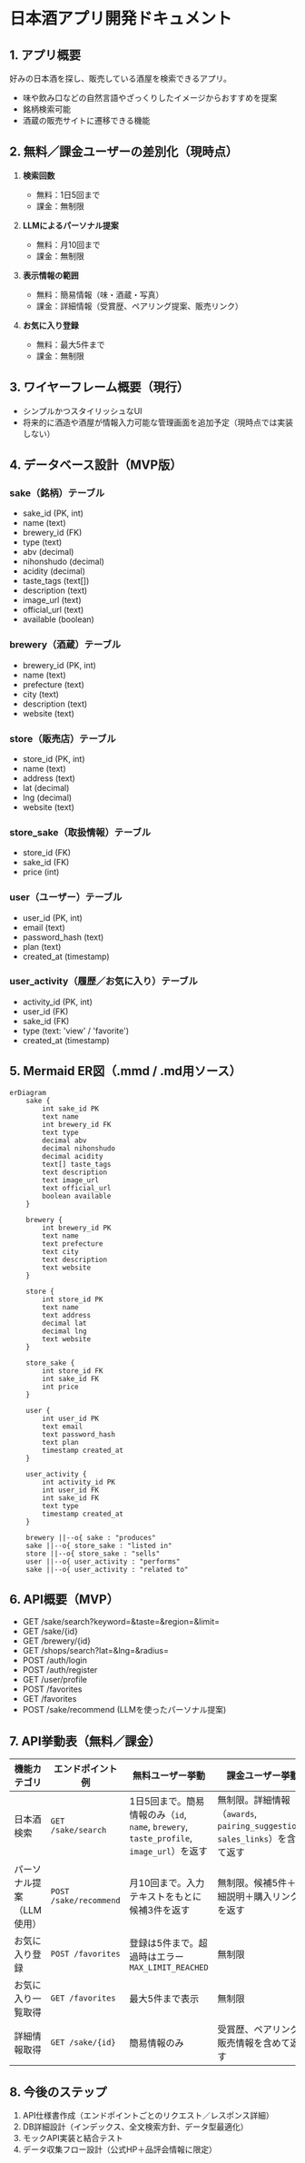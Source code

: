 # 日本酒アプリ開発ドキュメント

## 1. アプリ概要
好みの日本酒を探し、販売している酒屋を検索できるアプリ。
- 味や飲み口などの自然言語やざっくりしたイメージからおすすめを提案
- 銘柄検索可能
- 酒蔵の販売サイトに遷移できる機能

## 2. 無料／課金ユーザーの差別化（現時点）
1. **検索回数**
   - 無料：1日5回まで
   - 課金：無制限

2. **LLMによるパーソナル提案**
   - 無料：月10回まで
   - 課金：無制限

3. **表示情報の範囲**
   - 無料：簡易情報（味・酒蔵・写真）
   - 課金：詳細情報（受賞歴、ペアリング提案、販売リンク）

4. **お気に入り登録**
   - 無料：最大5件まで
   - 課金：無制限

## 3. ワイヤーフレーム概要（現行）
- シンプルかつスタイリッシュなUI
- 将来的に酒造や酒屋が情報入力可能な管理画面を追加予定（現時点では実装しない）

## 4. データベース設計（MVP版）
### sake（銘柄）テーブル
- sake_id (PK, int)
- name (text)
- brewery_id (FK)
- type (text)
- abv (decimal)
- nihonshudo (decimal)
- acidity (decimal)
- taste_tags (text[])
- description (text)
- image_url (text)
- official_url (text)
- available (boolean)

### brewery（酒蔵）テーブル
- brewery_id (PK, int)
- name (text)
- prefecture (text)
- city (text)
- description (text)
- website (text)

### store（販売店）テーブル
- store_id (PK, int)
- name (text)
- address (text)
- lat (decimal)
- lng (decimal)
- website (text)

### store_sake（取扱情報）テーブル
- store_id (FK)
- sake_id (FK)
- price (int)

### user（ユーザー）テーブル
- user_id (PK, int)
- email (text)
- password_hash (text)
- plan (text)
- created_at (timestamp)

### user_activity（履歴／お気に入り）テーブル
- activity_id (PK, int)
- user_id (FK)
- sake_id (FK)
- type (text: 'view' / 'favorite')
- created_at (timestamp)

## 5. Mermaid ER図（.mmd / .md用ソース）
```mermaid
erDiagram
    sake {
        int sake_id PK
        text name
        int brewery_id FK
        text type
        decimal abv
        decimal nihonshudo
        decimal acidity
        text[] taste_tags
        text description
        text image_url
        text official_url
        boolean available
    }

    brewery {
        int brewery_id PK
        text name
        text prefecture
        text city
        text description
        text website
    }

    store {
        int store_id PK
        text name
        text address
        decimal lat
        decimal lng
        text website
    }

    store_sake {
        int store_id FK
        int sake_id FK
        int price
    }

    user {
        int user_id PK
        text email
        text password_hash
        text plan
        timestamp created_at
    }

    user_activity {
        int activity_id PK
        int user_id FK
        int sake_id FK
        text type
        timestamp created_at
    }

    brewery ||--o{ sake : "produces"
    sake ||--o{ store_sake : "listed in"
    store ||--o{ store_sake : "sells"
    user ||--o{ user_activity : "performs"
    sake ||--o{ user_activity : "related to"
```

## 6. API概要（MVP）
- GET /sake/search?keyword=&taste=&region=&limit=
- GET /sake/{id}
- GET /brewery/{id}
- GET /shops/search?lat=&lng=&radius=
- POST /auth/login
- POST /auth/register
- GET /user/profile
- POST /favorites
- GET /favorites
- POST /sake/recommend (LLMを使ったパーソナル提案)

## 7. API挙動表（無料／課金）

| 機能カテゴリ | エンドポイント例 | 無料ユーザー挙動 | 課金ユーザー挙動 |
|--------------|------------------|------------------|------------------|
| 日本酒検索 | `GET /sake/search` | 1日5回まで。簡易情報のみ（`id`, `name`, `brewery`, `taste_profile`, `image_url`）を返す | 無制限。詳細情報（`awards`, `pairing_suggestions`, `sales_links`）を含めて返す |
| パーソナル提案（LLM使用） | `POST /sake/recommend` | 月10回まで。入力テキストをもとに候補3件を返す | 無制限。候補5件＋詳細説明＋購入リンクを返す |
| お気に入り登録 | `POST /favorites` | 登録は5件まで。超過時はエラー`MAX_LIMIT_REACHED` | 無制限 |
| お気に入り一覧取得 | `GET /favorites` | 最大5件まで表示 | 無制限 |
| 詳細情報取得 | `GET /sake/{id}` | 簡易情報のみ | 受賞歴、ペアリング、販売情報を含めて返す |

## 8. 今後のステップ
1. API仕様書作成（エンドポイントごとのリクエスト／レスポンス詳細）
2. DB詳細設計（インデックス、全文検索方針、データ型最適化）
3. モックAPI実装と結合テスト
4. データ収集フロー設計（公式HP＋品評会情報に限定）
